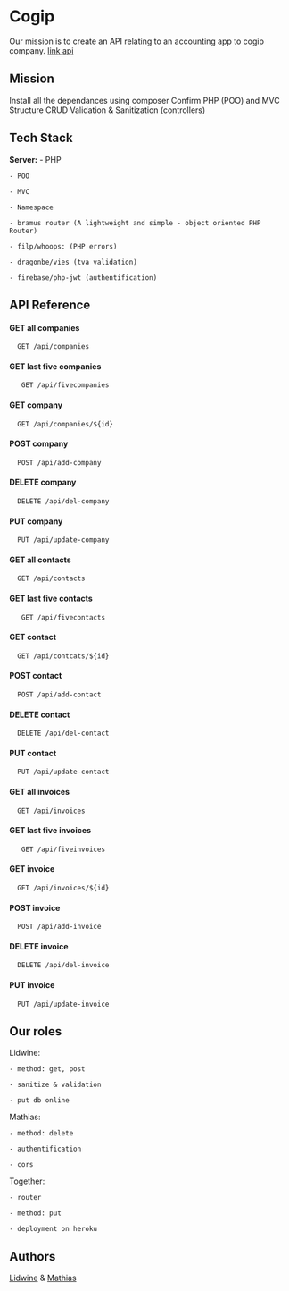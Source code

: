 
# Cogip

Our mission is to create an API relating to an accounting app to cogip company.
[link api](https://api-cogip-329f9c72c66d.herokuapp.com/)

## Mission

Install all the dependances using composer
Confirm PHP (POO) and MVC Structure
CRUD
Validation & Sanitization (controllers)



## Tech Stack

**Server:** 
    - PHP

    - POO

    - MVC

    - Namespace

    - bramus router (A lightweight and simple - object oriented PHP Router)

    - filp/whoops: (PHP errors)

    - dragonbe/vies (tva validation)

    - firebase/php-jwt (authentification)



## API Reference

#### GET all companies

```http
  GET /api/companies
```

#### GET last five companies

```http
   GET /api/fivecompanies
```

#### GET company

```http
  GET /api/companies/${id}
```

#### POST company

```http
  POST /api/add-company
```

#### DELETE company

```http
  DELETE /api/del-company
```

#### PUT company

```http
  PUT /api/update-company
```



#### GET all contacts

```http
  GET /api/contacts
```

#### GET last five contacts

```http
   GET /api/fivecontacts
```

#### GET contact

```http
  GET /api/contcats/${id}
```

#### POST contact

```http
  POST /api/add-contact
```

#### DELETE contact

```http
  DELETE /api/del-contact
```

#### PUT contact

```http
  PUT /api/update-contact
```



#### GET all invoices

```http
  GET /api/invoices
```

#### GET last five invoices

```http
   GET /api/fiveinvoices
```

#### GET invoice

```http
  GET /api/invoices/${id}
```

#### POST invoice

```http
  POST /api/add-invoice
```

#### DELETE invoice

```http
  DELETE /api/del-invoice
```

#### PUT invoice

```http
  PUT /api/update-invoice
```


## Our roles

Lidwine:

    - method: get, post

    - sanitize & validation

    - put db online


Mathias:

    - method: delete

    - authentification

    - cors

Together:

    - router

    - method: put

    - deployment on heroku
## Authors

[Lidwine](https://www.github.com/LidwinePrior) & [Mathias](https://github.com/PAZTEK1007)

